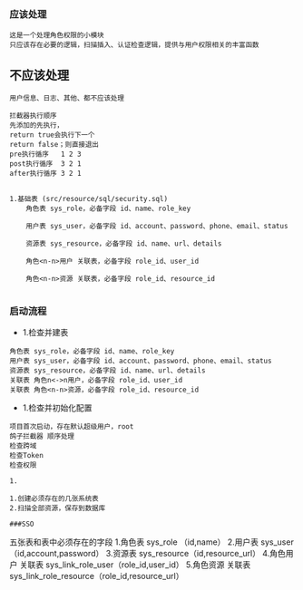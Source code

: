 ### 应该处理
~~~
这是一个处理角色权限的小模块
只应该存在必要的逻辑，扫描插入、认证检查逻辑，提供与用户权限相关的丰富函数
~~~
## 不应该处理
~~~
用户信息、日志、其他、都不应该处理
~~~


~~~
拦截器执行顺序
先添加的先执行，
return true会执行下一个
return false；则直接退出
pre执行循序   1 2 3
post执行循序  3 2 1
after执行循序 3 2 1
~~~

~~~

1.基础表 (src/resource/sql/security.sql)
    角色表 sys_role，必备字段 id、name、role_key
                          
    用户表 sys_user，必备字段 id、account、password、phone、email、status

    资源表 sys_resource，必备字段 id、name、url、details

    角色<n-n>用户 关联表，必备字段 role_id、user_id

    角色<n-n>资源 关联表，必备字段 role_id、resource_id


~~~


### 启动流程

* 1.检查并建表
~~~
角色表 sys_role，必备字段 id、name、role_key
用户表 sys_user，必备字段 id、account、password、phone、email、status
资源表 sys_resource，必备字段 id、name、url、details
关联表 角色n<->n用户，必备字段 role_id、user_id
关联表 角色<n-n>资源，必备字段 role_id、resource_id

~~~
* 1.检查并初始化配置
~~~
项目首次启动，存在默认超级用户，root   
鸽子拦截器 顺序处理
检查跨域
检查Token
检查权限
~~~
    1. 
    
    1.创建必须存在的几张系统表
    2.扫描全部资源，保存到数据库
   

~~~
###SSO
~~~
五张表和表中必须存在的字段
1.角色表 sys_role （id,name）
2.用户表 sys_user（id,account,password）
3.资源表 sys_resource（id,resource_url）
4.角色<n-n>用户 关联表 sys_link_role_user（role_id,user_id）
5.角色<n-n>资源 关联表 sys_link_role_resource（role_id,resource_url）
~~~